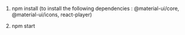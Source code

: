 

1. npm install 
(to install the following dependencies : @material-ui/core, @material-ui/icons, react-player)

2. npm start

